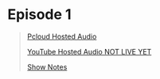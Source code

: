 Episode 1
=========
> [Pcloud Hosted Audio](https://u.pcloud.link/publink/show?code=XZlpxAXZkSHGKsq6v30QaTLssWN8lLGWKPf7)
>
> [YouTube Hosted Audio NOT LIVE YET]()
>
> [Show Notes](show_notes/ep1.md)
